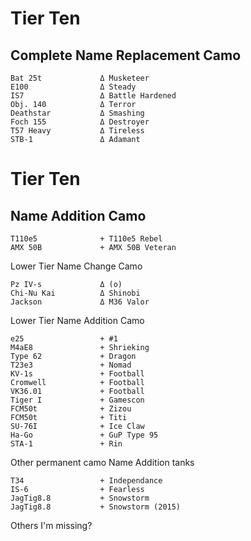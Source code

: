 # Tier Ten
## Complete Name Replacement Camo
```
Bat 25t             Δ Musketeer
E100                Δ Steady
IS7                 Δ Battle Hardened
Obj. 140            Δ Terror
Deathstar           Δ Smashing
Foch 155            Δ Destroyer
T57 Heavy           Δ Tireless
STB-1               Δ Adamant
```

# Tier Ten
## Name Addition Camo
```
T110e5              + T110e5 Rebel
AMX 50B             + AMX 50B Veteran
```

Lower Tier Name Change Camo
```
Pz IV-s             Δ (o)          
Chi-Nu Kai          Δ Shinobi
Jackson             Δ M36 Valor
```

Lower Tier Name Addition Camo
```
e25                 + #1
M4aE8               + Shrieking
Type 62             + Dragon
T23e3               + Nomad
KV-1s               + Football
Cromwell            + Football
VK36.01             + Football
Tiger I             + Gamescon
FCM50t              + Zizou
FCM50t              + Titi
SU-76I              + Ice Claw
Ha-Go               + GuP Type 95
STA-1               + Rin
```

Other permanent camo Name Addition tanks
```
T34                 + Independance
IS-6                + Fearless
JagTig8.8           + Snowstorm
JagTig8.8           + Snowstorm (2015)
```

Others I'm missing?
